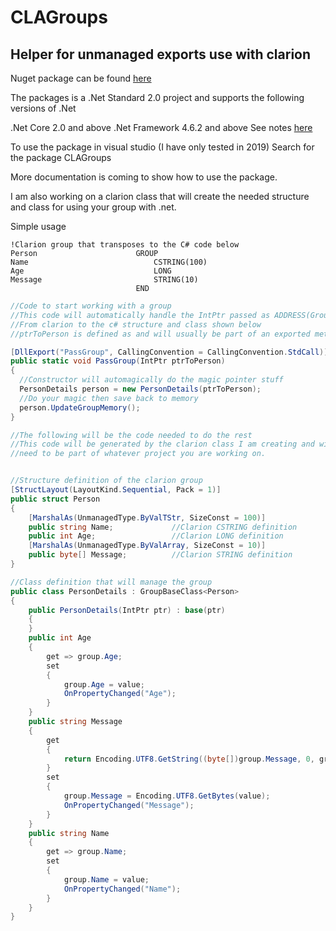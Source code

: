# CLAGroups

## Helper for unmanaged exports use with clarion

Nuget package can be found [here](http://https://www.nuget.org/packages/ClaGroups "here") 

The packages is a .Net Standard 2.0 project and supports the following versions of .Net

.Net Core 2.0 and above
.Net Framework 4.6.2 and above
See notes [here](https://docs.microsoft.com/en-us/dotnet/standard/net-standard "here")

To use the package in visual studio (I have only tested in 2019) Search for the package CLAGroups

More documentation is coming to show how to use the package.

I am also working on a clarion class that will create the needed structure and class for using your group with .net.

Simple usage
```clarion
!Clarion group that transposes to the C# code below
Person                      GROUP
Name                            CSTRING(100)
Age                             LONG
Message                         STRING(10)
                            END
```                            
```csharp
//Code to start working with a group
//This code will automatically handle the IntPtr passed as ADDRESS(Group)
//From clarion to the c# structure and class shown below
//ptrToPerson is defined as and will usually be part of an exported method

[DllExport("PassGroup", CallingConvention = CallingConvention.StdCall)]
public static void PassGroup(IntPtr ptrToPerson)
{
  //Constructor will automagically do the magic pointer stuff
  PersonDetails person = new PersonDetails(ptrToPerson);
  //Do your magic then save back to memory
  person.UpdateGroupMemory();
}

//The following will be the code needed to do the rest
//This code will be generated by the clarion class I am creating and will
//need to be part of whatever project you are working on.


//Structure definition of the clarion group
[StructLayout(LayoutKind.Sequential, Pack = 1)]
public struct Person
{
    [MarshalAs(UnmanagedType.ByValTStr, SizeConst = 100)]
    public string Name;             //Clarion CSTRING definition
    public int Age;                 //Clarion LONG definition
    [MarshalAs(UnmanagedType.ByValArray, SizeConst = 10)]
    public byte[] Message;          //Clarion STRING definition
}

//Class definition that will manage the group
public class PersonDetails : GroupBaseClass<Person>
{
    public PersonDetails(IntPtr ptr) : base(ptr)
    {
    }
    public int Age
    {
        get => group.Age;
        set
        {
            group.Age = value;
            OnPropertyChanged("Age");
        }
    }
    public string Message
    {
        get
        {
            return Encoding.UTF8.GetString((byte[])group.Message, 0, group.Message.Length);
        }
        set
        {
            group.Message = Encoding.UTF8.GetBytes(value);
            OnPropertyChanged("Message");
        }
    }
    public string Name
    {
        get => group.Name;
        set
        {
            group.Name = value;
            OnPropertyChanged("Name");
        }
    }
}
